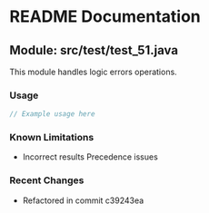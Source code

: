 # README Documentation

## Module: src/test/test_51.java

This module handles logic errors operations.

### Usage

```javascript
// Example usage here
```

### Known Limitations

- Incorrect results Precedence issues

### Recent Changes

- Refactored in commit c39243ea

